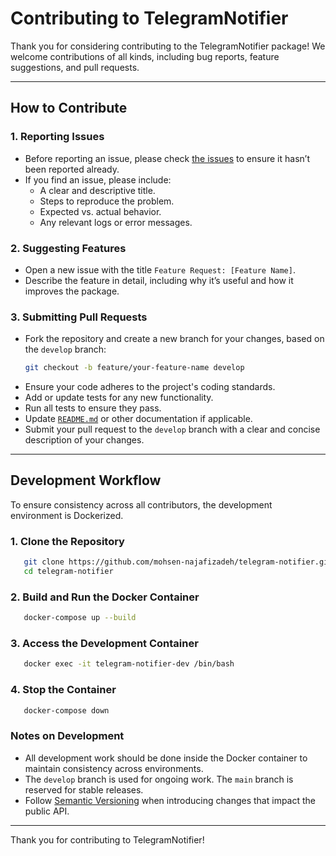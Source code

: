 
# Contributing to TelegramNotifier

Thank you for considering contributing to the TelegramNotifier package! We welcome contributions of all kinds, including bug reports, feature suggestions, and pull requests.

---

## How to Contribute

### 1. Reporting Issues
- Before reporting an issue, please check [the issues](https://github.com/mohsen-najafizadeh/telegram-notifier/issues) to ensure it hasn’t been reported already.
- If you find an issue, please include:
    - A clear and descriptive title.
    - Steps to reproduce the problem.
    - Expected vs. actual behavior.
    - Any relevant logs or error messages.

### 2. Suggesting Features
- Open a new issue with the title `Feature Request: [Feature Name]`.
- Describe the feature in detail, including why it’s useful and how it improves the package.

### 3. Submitting Pull Requests
- Fork the repository and create a new branch for your changes, based on the `develop` branch:
    ```bash
    git checkout -b feature/your-feature-name develop
    ```
- Ensure your code adheres to the project's coding standards.
- Add or update tests for any new functionality.
- Run all tests to ensure they pass.
- Update [`README.md`](README.md) or other documentation if applicable.
- Submit your pull request to the `develop` branch with a clear and concise description of your changes.

---

## Development Workflow

To ensure consistency across all contributors, the development environment is Dockerized.

### 1. Clone the Repository
   ```bash
      git clone https://github.com/mohsen-najafizadeh/telegram-notifier.git
      cd telegram-notifier
   ```

### 2. Build and Run the Docker Container
   ```bash
      docker-compose up --build
   ```

### 3. Access the Development Container
   ```bash
      docker exec -it telegram-notifier-dev /bin/bash
   ```

### 4. Stop the Container
   ```bash
      docker-compose down
   ```

### Notes on Development
- All development work should be done inside the Docker container to maintain consistency across environments.
- The `develop` branch is used for ongoing work. The `main` branch is reserved for stable releases.
- Follow [Semantic Versioning](https://semver.org/) when introducing changes that impact the public API.

---

Thank you for contributing to TelegramNotifier!

